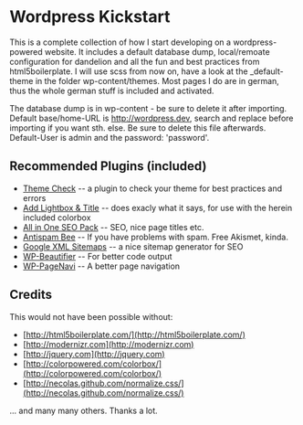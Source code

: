 # Wordpress Kickstart

This is a complete collection of how I start developing on a wordpress-powered website.
It includes a default database dump, local/remoate configuration for dandelion and 
all the fun and best practices from html5boilerplate. I will use scss from now on,
have a look at the \_default-theme in the folder wp-content/themes. Most pages I do
are in german, thus the whole german stuff is included and activated.

The database dump is in wp-content - be sure to delete it after importing. Default
base/home-URL is http://wordpress.dev, search and replace before importing if you
want sth. else. Be sure to delete this file afterwards. Default-User is admin and
the password: 'password'.

## Recommended Plugins (included) 

- [Theme Check](http://wordpress.org/extend/plugins/theme-check/) -- a plugin to check your theme for best practices and errors
- [Add Lightbox & Title](http://wordpress.org/extend/plugins/add-lightbox-title/download/) -- does exacly what it says, for use with the herein included colorbox
- [All in One SEO Pack](http://wordpress.org/extend/plugins/all-in-one-seo-pack/) -- SEO, nice page titles etc.
- [Antispam Bee](http://wordpress.org/extend/plugins/antispam-bee/) -- If you have problems with spam. Free Akismet, kinda.
- [Google XML Sitemaps](http://wordpress.org/extend/plugins/google-sitemap-generator/) -- a nice sitemap generator for SEO
- [WP-Beautifier](http://wordpress.org/extend/plugins/wp-beautifier/) -- For better code output
- [WP-PageNavi](http://wordpress.org/extend/plugins/wp-pagenavi/) -- A better page navigation

## Credits

This would not have been possible without:

- [http://html5boilerplate.com/](http://html5boilerplate.com/)
- [http://modernizr.com](http://modernizr.com)
- [http://jquery.com](http://jquery.com)
- [http://colorpowered.com/colorbox/](http://colorpowered.com/colorbox/)
- [http://necolas.github.com/normalize.css/](http://necolas.github.com/normalize.css/)

... and many many others. Thanks a lot.

